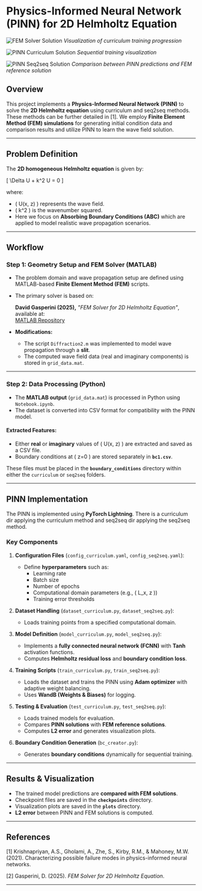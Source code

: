 # **Physics-Informed Neural Network (PINN) for 2D Helmholtz Equation**

![FEM Solver Solution](https://github.com/user-attachments/assets/b14e399c-1ede-4fa0-ab1e-3d826e2e8ba3)
*Visualization of curriculum training progression*

![PINN Curriculum Solution](https://github.com/user-attachments/assets/b9f9263f-cecf-4ce9-bc91-91d82972eb79)
*Sequential training visualization*

![PINN Seq2seq Solution](https://github.com/user-attachments/assets/6ff6f317-d512-4e9f-b05b-6183bfee6d4d)
*Comparison between PINN predictions and FEM reference solution*

## **Overview**
This project implements a **Physics-Informed Neural Network (PINN)** to solve the **2D Helmholtz equation** using curriculum and seq2seq methods. 
These methods can be further detailed in [1].
We employ **Finite Element Method (FEM) simulations** for generating initial condition data and comparison results and utilize PINN to learn the wave field solution.

---

## **Problem Definition**
The **2D homogeneous Helmholtz equation** is given by:

\[
\Delta U + k^2 U = 0
\]

where:
- \( U(x, z) \) represents the wave field.
- \( k^2 \) is the wavenumber squared.
- Here we focus on **Absorbing Boundary Conditions (ABC)** which are applied to model realistic wave propagation scenarios.

---

## **Workflow**

### **Step 1: Geometry Setup and FEM Solver (MATLAB)**
- The problem domain and wave propagation setup are defined using MATLAB-based **Finite Element Method (FEM)** scripts.
- The primary solver is based on:
  
  **David Gasperini (2025),** *"FEM Solver for 2D Helmholtz Equation"*, available at:  
  [MATLAB Repository](https://www.mathworks.com/matlabcentral/fileexchange/91695-fem-solver-for-2d-helmholtz-equation)

- **Modifications:**
  - The script `Diffraction2.m` was implemented to model wave propagation through a **slit**.
  - The computed wave field data (real and imaginary components) is stored in `grid_data.mat`.

---

### **Step 2: Data Processing (Python)**
- The **MATLAB output** (`grid_data.mat`) is processed in Python using `Notebook.ipynb`.
- The dataset is converted into CSV format for compatibility with the PINN model.

#### **Extracted Features:**
- Either **real** or **imaginary** values of \( U(x, z) \) are extracted and saved as a CSV file.
- Boundary conditions at \( z=0 \) are stored separately in **`bc1.csv`**.

These files must be placed in the **`boundary_conditions`** directory within either the `curriculum` or `seq2seq` folders.

---

## **PINN Implementation**

The PINN is implemented using **PyTorch Lightning**.
There is a curriculum dir applying the curriculum method and seq2seq dir applying the seq2seq method.

### **Key Components**
1. **Configuration Files** (`config_curriculum.yaml`, `config_seq2seq.yaml`):
   - Define **hyperparameters** such as:
     - Learning rate
     - Batch size
     - Number of epochs
     - Computational domain parameters (e.g., \( L_x, z \))
     - Training error thresholds

2. **Dataset Handling** (`dataset_curriculum.py`, `dataset_seq2seq.py`):
   - Loads training points from a specified computational domain.

3. **Model Definition** (`model_curriculum.py`, `model_seq2seq.py`):
   - Implements a **fully connected neural network (FCNN)** with **Tanh** activation functions.
   - Computes **Helmholtz residual loss** and **boundary condition loss**.

4. **Training Scripts** (`train_curriculum.py`, `train_seq2seq.py`):
   - Loads the dataset and trains the PINN using **Adam optimizer** with adaptive weight balancing.
   - Uses **WandB (Weights & Biases)** for logging.

5. **Testing & Evaluation** (`test_curriculum.py`, `test_seq2seq.py`):
   - Loads trained models for evaluation.
   - Compares **PINN solutions** with **FEM reference solutions**.
   - Computes **L2 error** and generates visualization plots.

6. **Boundary Condition Generation** (`bc_creator.py`):
   - Generates **boundary conditions** dynamically for sequential training.

---

## **Results & Visualization**
- The trained model predictions are **compared with FEM solutions**.
- Checkpoint files are saved in the **`checkpoints`** directory.
- Visualization plots are saved in the **`plots`** directory.
- **L2 error** between PINN and FEM solutions is computed.

---

## **References**
[1] Krishnapriyan, A.S., Gholami, A., Zhe, S., Kirby, R.M., & Mahoney, M.W. (2021). Characterizing possible failure modes in physics-informed neural networks.

[2] Gasperini, D. (2025). *FEM Solver for 2D Helmholtz Equation*.

---
